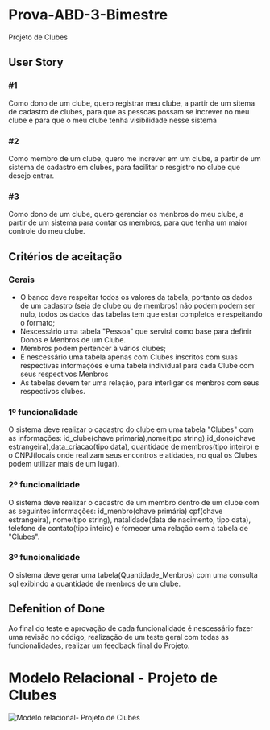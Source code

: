 # Prova-ABD-3-Bimestre
 
Projeto de Clubes
 
## User Story

### #1
Como dono de um clube, quero registrar meu clube, a partir de um sitema de cadastro de clubes, para que as pessoas possam se increver no meu clube e para que o meu clube tenha visibilidade nesse sistema

### #2
Como membro de um clube, quero me increver em um clube, a partir de um sistema de cadastro em clubes, para facilitar o resgistro no clube que desejo entrar.

### #3
Como dono de um clube, quero gerenciar os menbros do meu clube, a partir de um sistema para contar os membros, para que tenha um maior controle do meu clube.
 
## Critérios de aceitação

### Gerais
- O banco deve respeitar todos os valores da tabela, portanto os dados de um cadastro (seja de clube ou de membros) não podem podem ser nulo, todos os dados das tabelas tem que estar completos e respeitando o formato;
- Nescessário uma tabela "Pessoa" que servirá como base para definir Donos e Menbros de um Clube.
- Membros podem pertencer à vários clubes;
- É nescessário uma tabela apenas com Clubes inscritos com suas respectivas informações e uma tabela individual para cada Clube com seus respectivos Menbros
- As tabelas devem ter uma relação, para interligar os menbros com seus respectivos clubes.

### 1º funcionalidade
O sistema deve realizar o cadastro do clube em uma tabela "Clubes" com as informações: id_clube(chave primaria),nome(tipo string),id_dono(chave estrangeira),data_criacao(tipo data), quantidade de membros(tipo inteiro) e o CNPJ(locais onde realizam seus encontros e atidades, no qual os Clubes podem utilizar mais de um lugar).

### 2º funcionalidade
O sistema deve realizar o cadastro de um membro dentro de um clube com as seguintes informações: id_menbro(chave primária) cpf(chave estrangeira), nome(tipo string), natalidade(data de nacimento, tipo data), telefone de contato(tipo inteiro) e fornecer uma relação com a tabela de "Clubes".

### 3º funcionalidade
O sistema deve gerar uma tabela(Quantidade_Menbros) com uma consulta sql exibindo a quantidade de menbros de um clube.

 
## Defenition of Done
 
 Ao final do teste e aprovação de cada funcionalidade é nescessário fazer uma revisão no código, realização de um teste geral com todas as funcionalidades, realizar um feedback final do Projeto.
 
 # Modelo Relacional - Projeto de Clubes
 
 ![Modelo relacional- Projeto de Clubes](https://user-images.githubusercontent.com/114430817/193036177-b546d6fa-25f1-4da2-9895-63034d22e4ec.png)

 
